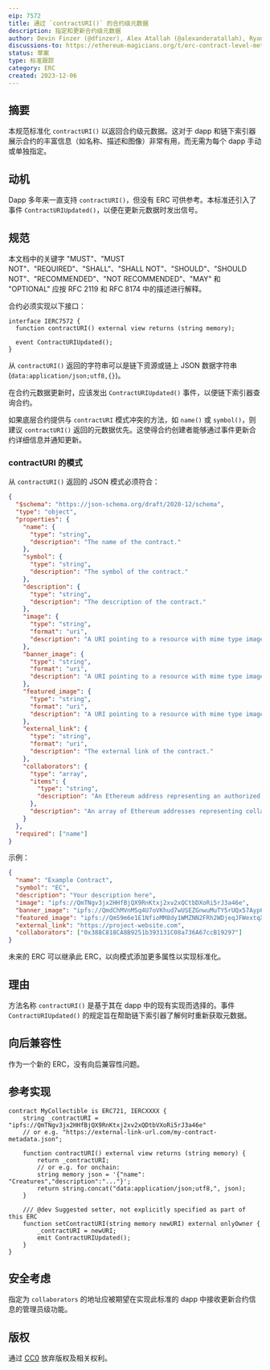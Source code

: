 ```yaml
---
eip: 7572
title: 通过 `contractURI()` 的合约级元数据
description: 指定和更新合约级元数据
author: Devin Finzer (@dfinzer), Alex Atallah (@alexanderatallah), Ryan Ghods (@ryanio)
discussions-to: https://ethereum-magicians.org/t/erc-contract-level-metadata-via-contracturi/17157
status: 草案
type: 标准跟踪
category: ERC
created: 2023-12-06
---
```


## 摘要

本规范标准化 `contractURI()` 以返回合约级元数据。这对于 dapp 和链下索引器展示合约的丰富信息（如名称、描述和图像）非常有用，而无需为每个 dapp 手动或单独指定。

## 动机

Dapp 多年来一直支持 `contractURI()`，但没有 ERC 可供参考。本标准还引入了事件 `ContractURIUpdated()`，以便在更新元数据时发出信号。

## 规范

本文档中的关键字 "MUST"、"MUST NOT"、"REQUIRED"、"SHALL"、"SHALL NOT"、"SHOULD"、"SHOULD NOT"、"RECOMMENDED"、"NOT RECOMMENDED"、"MAY" 和 "OPTIONAL" 应按 RFC 2119 和 RFC 8174 中的描述进行解释。

合约必须实现以下接口：

```solidity
interface IERC7572 {
  function contractURI() external view returns (string memory);

  event ContractURIUpdated();
}
```

从 `contractURI()` 返回的字符串可以是链下资源或链上 JSON 数据字符串 (`data:application/json;utf8,{}`)。

在合约元数据更新时，应该发出 `ContractURIUpdated()` 事件，以便链下索引器查询合约。

如果底层合约提供与 `contractURI` 模式冲突的方法，如 `name()` 或 `symbol()`，则建议 `contractURI()` 返回的元数据优先。这使得合约创建者能够通过事件更新合约详细信息并通知更新。

### contractURI 的模式

从 `contractURI()` 返回的 JSON 模式必须符合：

```json
{
  "$schema": "https://json-schema.org/draft/2020-12/schema",
  "type": "object",
  "properties": {
    "name": {
      "type": "string",
      "description": "The name of the contract."
    },
    "symbol": {
      "type": "string",
      "description": "The symbol of the contract."
    },
    "description": {
      "type": "string",
      "description": "The description of the contract."
    },
    "image": {
      "type": "string",
      "format": "uri",
      "description": "A URI pointing to a resource with mime type image/* that represents the contract, typically displayed as a profile picture for the contract."
    },
    "banner_image": {
      "type": "string",
      "format": "uri",
      "description": "A URI pointing to a resource with mime type image/* that represents the contract, displayed as a banner image for the contract."
    },
    "featured_image": {
      "type": "string",
      "format": "uri",
      "description": "A URI pointing to a resource with mime type image/* that represents the featured image for the contract, typically used for a highlight section."
    },
    "external_link": {
      "type": "string",
      "format": "uri",
      "description": "The external link of the contract."
    },
    "collaborators": {
      "type": "array",
      "items": {
        "type": "string",
        "description": "An Ethereum address representing an authorized editor of the contract."
      },
      "description": "An array of Ethereum addresses representing collaborators (authorized editors) of the contract."
    }
  },
  "required": ["name"]
}
```

示例：

```json
{
  "name": "Example Contract",
  "symbol": "EC",
  "description": "Your description here",
  "image": "ipfs://QmTNgv3jx2HHfBjQX9RnKtxj2xv2xQCtbDXoRi5rJ3a46e",
  "banner_image": "ipfs://QmdChMVnMSq4U7oVKhud7wUSEZGnwuMuTY5rUQx57Ayp6H",
  "featured_image": "ipfs://QmS9m6e1E1NfioMM8dy1WMZNN2FRh2WDjeqJFWextqXCT8",
  "external_link": "https://project-website.com",
  "collaborators": ["0x388C818CA8B9251b393131C08a736A67ccB19297"]
}
```

未来的 ERC 可以继承此 ERC，以向模式添加更多属性以实现标准化。

## 理由

方法名称 `contractURI()` 是基于其在 dapp 中的现有实现而选择的。事件 `ContractURIUpdated()` 的规定旨在帮助链下索引器了解何时重新获取元数据。

## 向后兼容性

作为一个新的 ERC，没有向后兼容性问题。

## 参考实现

```solidity
contract MyCollectible is ERC721, IERCXXXX {
    string _contractURI = "ipfs://QmTNgv3jx2HHfBjQX9RnKtxj2xv2xQDtbVXoRi5rJ3a46e"
    // or e.g. "https://external-link-url.com/my-contract-metadata.json";

    function contractURI() external view returns (string memory) {
        return _contractURI;
        // or e.g. for onchain:
        string memory json = '{"name": "Creatures","description":"..."}';
        return string.concat("data:application/json;utf8,", json);
    }

    /// @dev Suggested setter, not explicitly specified as part of this ERC
    function setContractURI(string memory newURI) external onlyOwner {
        _contractURI = newURI;
        emit ContractURIUpdated();
    }
}
```

## 安全考虑

指定为 `collaborators` 的地址应被期望在实现此标准的 dapp 中接收更新合约信息的管理员级功能。

## 版权

通过 [CC0](../LICENSE.md) 放弃版权及相关权利。